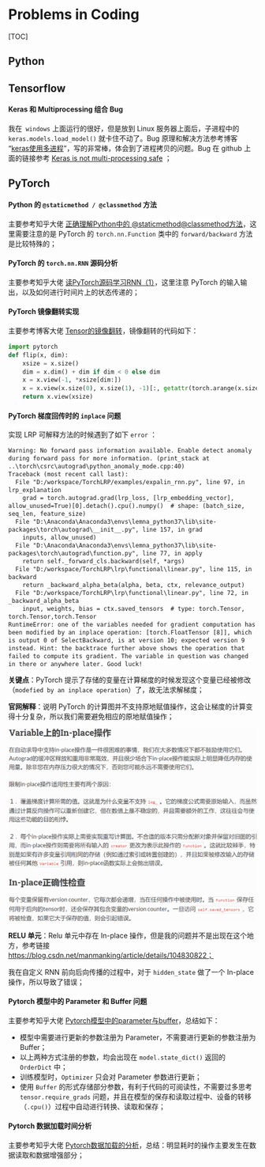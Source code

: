 # Problems in Coding

[TOC]



## Python





## Tensorflow

#### Keras  和 Multiprocessing 组合 Bug

我在` windows` 上面运行的很好，但是放到 Linux 服务器上面后，子进程中的 `keras.models.load_model()` 就卡住不动了。Bug 原理和解决方法参考博客 “[keras使用多进程](https://www.cnblogs.com/zongfa/p/12193561.html)”，写的非常棒，体会到了进程拷贝的问题。Bug 在 github 上面的链接参考 [Keras is not multi-processing safe](https://github.com/keras-team/keras/issues/9964) ；





## PyTorch

#### Python 的 `@staticmethod / @classmethod` 方法

主要参考知乎大佬 [正确理解Python中的 @staticmethod@classmethod方法](https://zhuanlan.zhihu.com/p/28010894)，这里需要注意的是 PyTorch 的 `torch.nn.Function` 类中的 `forward/backward` 方法是比较特殊的；

#### PyTorch 的 `torch.nn.RNN` 源码分析

主要参考知乎大佬 [读PyTorch源码学习RNN（1）](https://zhuanlan.zhihu.com/p/32103001)，这里注意 PyTorch 的输入输出，以及如何进行时间片上的状态传递的；

#### PyTorch 镜像翻转实现

主要参考博客大佬 [Tensor的镜像翻转](https://heroinlin.github.io/2018/03/12/Pytorch/Pytorch_tensor_flip/)，镜像翻转的代码如下：

```python
import pytorch
def flip(x, dim):
    xsize = x.size()
    dim = x.dim() + dim if dim < 0 else dim
    x = x.view(-1, *xsize[dim:])
    x = x.view(x.size(0), x.size(1), -1)[:, getattr(torch.arange(x.size(1)-1, -1, -1), ('cpu','cuda')[x.is_cuda])().long(), :]
    return x.view(xsize)
```

#### PyTorch 梯度回传时的 `inplace` 问题

实现 LRP 可解释方法的时候遇到了如下 `error` ：

```shell
Warning: No forward pass information available. Enable detect anomaly during forward pass for more information. (print_stack at ..\torch\csrc\autograd\python_anomaly_mode.cpp:40)
Traceback (most recent call last):
  File "D:/workspace/TorchLRP/examples/expalin_rnn.py", line 97, in lrp_explanation
    grad = torch.autograd.grad(lrp_loss, [lrp_embedding_vector], allow_unused=True)[0].detach().cpu().numpy()  # shape: (batch_size, seq_len, feature_size)
  File "D:\Anaconda\Anaconda3\envs\lemna_python37\lib\site-packages\torch\autograd\__init__.py", line 157, in grad
    inputs, allow_unused)
  File "D:\Anaconda\Anaconda3\envs\lemna_python37\lib\site-packages\torch\autograd\function.py", line 77, in apply
    return self._forward_cls.backward(self, *args)
  File "D:/workspace/TorchLRP\lrp\functional\linear.py", line 115, in backward
    return _backward_alpha_beta(alpha, beta, ctx, relevance_output)
  File "D:/workspace/TorchLRP\lrp\functional\linear.py", line 72, in _backward_alpha_beta
    input, weights, bias = ctx.saved_tensors  # type: torch.Tensor, torch.Tensor,torch.Tensor
RuntimeError: one of the variables needed for gradient computation has been modified by an inplace operation: [torch.FloatTensor [8]], which is output 0 of SelectBackward, is at version 10; expected version 9 instead. Hint: the backtrace further above shows the operation that failed to compute its gradient. The variable in question was changed in there or anywhere later. Good luck!
```

**关键点**：PyTorch 提示了存储的变量在计算梯度的时候发现这个变量已经被修改（`modefied by an inplace operation`）了，故无法求解梯度；

**官网解释**：说明 PyTorch 的计算图并不支持原地赋值操作，这会让梯度的计算变得十分复杂，所以我们需要避免相应的原地赋值操作；

<img src="./pictures/image-20210417103246355.png" alt="image-20210417103246355" style="zoom:50%;" />

**RELU 单元**：Relu 单元中存在 In-place 操作，但是我的问题并不是出现在这个地方，参考链接 https://blog.csdn.net/manmanking/article/details/104830822；

我在自定义 RNN 前向后向传播的过程中，对于 `hidden_state` 做了一个 In-place 操作，所以导致了错误；

#### Pytorch 模型中的 Parameter 和 Buffer 问题

主要参考知乎大佬 [Pytorch模型中的parameter与buffer](https://zhuanlan.zhihu.com/p/89442276)，总结如下：

- 模型中需要进行更新的参数注册为 Parameter，不需要进行更新的参数注册为 Buffer；
- 以上两种方式注册的参数，均会出现在 `model.state_dict()` 返回的 `OrderDict` 中；
- 训练模型时，`Optimizer` 只会对 Parameter 参数进行更新；
- 使用 `Buffer` 的形式存储部分参数，有利于代码的可阅读性，不需要过多思考 `tensor.require_grads` 问题，并且在模型的保存和读取过程中、设备的转移（`.cpu()`）过程中自动进行转换、读取和保存；

#### Pytorch 数据加载时间分析

主要参考知乎大佬 [Pytorch数据加载的分析](https://zhuanlan.zhihu.com/p/100762487)，总结：明显耗时的操作主要发生在数据读取和数据增强部分；